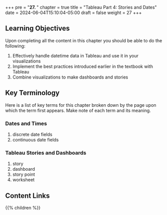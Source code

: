 +++
pre = "<b>27. </b>"
chapter = true
title = "Tableau Part 4: Stories and Dates"
date = 2024-06-04T15:10:04-05:00
draft = false
weight = 27
+++

## Learning Objectives

Upon completing all the content in this chapter you should be able to do the following:

1. Effectively handle datetime data in Tableau and use it in your visualizations
1. Implement the best practices introduced earlier in the textbook with Tableau
1. Combine visualizations to make dashboards and stories

## Key Terminology

Here is a list of key terms for this chapter broken down by the page upon which the term first appears. Make note of each term and its meaning.

### Dates and Times

1. discrete date fields
1. continuous date fields

### Tableau Stories and Dashboards

1. story
1. dashboard
1. story point
1. worksheet

## Content Links

{{% children %}}
